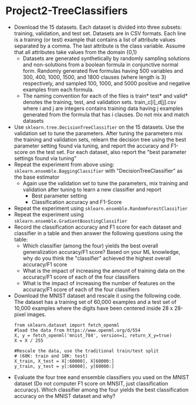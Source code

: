 # Project2-TreeClassifiers
* Download the 15 datasets. Each dataset is divided into three subsets: training, validation, and test set. Datasets are in CSV formats. Each line is a training (or test) example that contains a list of attribute values separated by a comma. The last attribute is the class variable. Assume that all attributes take values from the domain {0,1}
  * Datasets are generated synthetically by randomly sampling solutions and non-solutions from a boolean formula in conjunctive normal form. Randomly generated five formulas having 500 variables and 300, 400, 1000, 1500, and 1800 clauses (where length is 3) respectively, and sampled 100, 1000, and 5000 positive and negative examples from each formula.
  * The naming convention for each of the files is train* test* and valid* denotes the training, test, and validation sets. train_c[i]_d[j].csv where i and j are integers contains training data having j examples generated from the formula that has i clauses. Do not mix and match datasets
* Use ```sklearn.tree.DecisionTreeClassifier``` on the 15 datasets. Use the validation set to tune the parameters. After tuning the parameters mix the training and validation sets, relearn the decision tree using the best parameter setting found via tuning, and report the accuracy and F1-score on the test set. For each dataset, also report the "best parameter settings found via tuning"
* Repeat the experiment from above using: ```sklearn.ensemble.BaggingClassifier``` with "DecisionTreeClassifier" as the base estimator
  * Again use the validation set to tune the parameters, mix training and validation after tuning to learn a new classifier and report
    *  Best parameter setting
    *  Classification accuracy and F1-Score
*  Repeat the experiment using ```sklearn.ensemble.RandomForestClassifier```
*  Repeat the experiment using ```sklearn.ensemble.GradientBoostingClassifier```
*  Record the classification accuracy and F1 score for each dataset and classifier in a table and then answer the following questions using the table:
    * Which classifier (among the four) yields the best overall generalization accuracy/F1 score? Based on your ML knowledge, why do you think the "classifier" achieved the highest overall accuracy/F1 score
    *  What is the impact of increasing the amount of training data on the accuracy/F1 score of each of the four classifiers
    *  What is the impact of increasing the number of features on the accuracy/F1 score of each of the four classifiers
*  Download the MNIST dataset and rescale it using the following code. The dataset has a training set of 60,000 examples and a test set of 10,000 examples where the digits have been centered inside 28 x 28-pixel images.
    ```
    from sklearn.dataset import fetch_openml
    #load the data from https://www.openml.org/d/554
    X, y = fetch_openml('mnist_784', version=1, return_X_y=true)
    X = X / 255

    #Rescale the data, use the traditional train/test split
    # (60K: train and 10K: test)
    X_train, X_test = X[:60000], X[60000:]
    y_train, y_test = y[:60000], y[60000:]
    ```
* Evaluate the four tree eand ensemble classifiers you used on the MNIST dataset (Do not computer F1 score on MNSIT, just classification accuracy). Which classifier among the four yields the best classification accuracy on the MNIST dataset and why?
